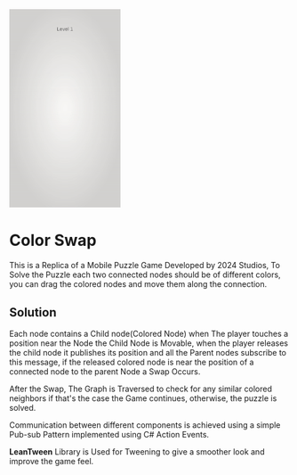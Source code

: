  <img SRC="GameGif.gif" width="200">

# Color Swap
This is a Replica of a Mobile Puzzle Game Developed by 2024 Studios, To Solve the Puzzle each two connected nodes should be of different colors, you can drag the colored nodes and move them along the connection.

## Solution 
Each node contains a Child node(Colored Node) when The player touches a position near the Node the Child Node is Movable, when the player releases the child node it publishes its position and all the Parent nodes subscribe to this  message, if the released colored node is near the position of a connected node to the parent Node a Swap Occurs. 

After the Swap, The Graph is Traversed to check for any similar colored neighbors if that's the case the Game continues, otherwise, the puzzle is solved.

Communication between different components is achieved using a simple Pub-sub Pattern implemented using C# Action Events.

**LeanTween** Library is Used for Tweening to give a smoother look and improve the game feel.
